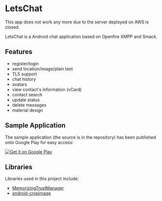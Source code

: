 # LetsChat
This app does not work any more due to the server deployed on AWS is closed.

LetsChat is a Android chat application based on Openfire XMPP and Smack.

## Features

- register/login
- send location/image/plain text
- TLS support
- chat history
- avatars
- view contact's information (vCard)
- contact search
- update status
- delete messages
- material design

## Sample Application
The sample application (the source is in the repository) has been published onto Google Play for easy access:

[![Get it on Google Play](http://www.android.com/images/brand/get_it_on_play_logo_small.png)](https://play.google.com/store/apps/details?id=com.mstr.letschat)

## Libraries
Libraries used in this project include:
- [MemorizingTrustManager](https://github.com/ge0rg/MemorizingTrustManager)
- [android-cropimage](https://github.com/lvillani/android-cropimage)
